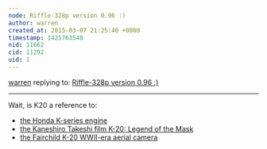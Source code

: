 ```yaml
---
node: Riffle-328p version 0.96 :)
author: warren
created_at: 2015-03-07 21:25:40 +0000
timestamp: 1425763540
nid: 11662
cid: 11292
uid: 1
---
```




[warren](../profile/warren) replying to: [Riffle-328p version 0.96 :)](../notes/donblair/03-07-2015/riffle-328p-version-0-96)

----
Wait, is K20 a reference to:

* [the Honda K-series engine](https://en.wikipedia.org/wiki/Honda_K_engine)
* [the Kaneshiro Takeshi film K-20: Legend of the Mask](https://en.wikipedia.org/wiki/K-20:_Legend_of_the_Mask)
* [the Fairchild K-20 WWII-era aerial camera](https://en.wikipedia.org/wiki/Fairchild_K-20)